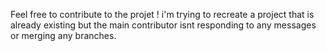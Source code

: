Feel free to contribute to the projet !
i'm trying to recreate a project that is already existing but the main contributor isnt responding to any messages or merging any branches.
